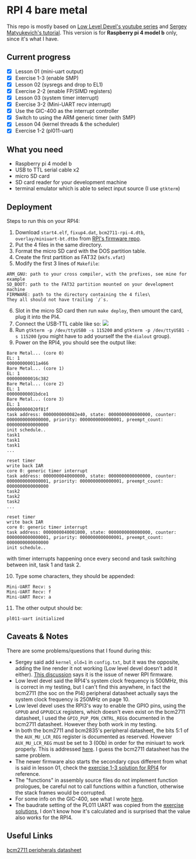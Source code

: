 # RPI 4 bare metal

This repo is mostly based on [Low Level Devel's youtube series](https://youtu.be/pd9AVmcRc6U) and [Sergey Matyukevich's tutorial](https://github.com/s-matyukevich/raspberry-pi-os). This version is for __Raspberry pi 4 model b__ only, since it's what I have.

## Current progress

- [x] Lesson 01 (mini-uart output)
- [x] Exercise 1-3 (enable SMP)
- [x] Lesson 02 (sysregs and drop to EL1)
- [x] Exercise 2-2 (enable FP/SIMD registers)
- [x] Lesson 03 (system timer interrupt)
- [x] Exercise 3-2 (Mini-UART recv interrupt)
- [x] Use the GIC-400 as the interrupt controller
- [x] Switch to using the ARM generic timer (with SMP)
- [x] Lesson 04 (kernel threads & the scheduler)
- [x] Exercise 1-2 (pl011-uart)

## What you need
* Raspberry pi 4 model b
* USB to TTL serial cable x2
* micro SD card
* SD card reader for your development machine
* terminal emulator which is able to select input source (I use `gtkterm`)

## Deployment
Steps to run this on your RPI4:

1. Download `start4.elf`, `fixup4.dat`, `bcm2711-rpi-4.dtb`, `overlay/miniuart-bt.dtbo` from [RPI's firmware repo](https://github.com/raspberrypi/firmware/tree/master/boot).
2. Put the 4 files in the same directory.
3. Format the micro SD card with the DOS partition table.
4. Create the first partition as FAT32 (`mkfs.vfat`)
5. Modify the first 3 lines of `Makefile`:
```
ARM_GNU: path to your cross compiler, with the prefixes, see mine for example
SD_BOOT: path to the FAT32 partition mounted on your development machine
FIRMWARE: path to the directory containing the 4 files\
They all should not have trailing `/`s.
```
6. Slot in the micro SD card then run `make deploy`, then umount the card, plug it into the PI4.
7. Connect the USB-TTL cable like so:
![](https://i.imgur.com/8pMcUbv.jpg)
8. Run `gtkterm -p /dev/ttyUSB0 -s 115200` and `gtkterm -p /dev/ttyUSB1 -s 115200` (you might have to add yourself the the `dialout` group).
9. Power on the RPI4, you should see the output like:
```
Bare Metal... (core 0)
EL: 1
000000000011a466
Bare Metal... (core 1)
EL: 1
000000000016c382
Bare Metal... (core 2)
EL: 1
00000000001bdce1
Bare Metal... (core 3)
EL: 1
000000000020f81f
task address: 0000000000082e40, state: 0000000000000000, counter: 0000000000000000, priority: 0000000000000001, preempt_count: 0000000000000000
init schedule..
task1
task1
task1
...

reset timer
write back IAR
core 0: generic timer interrupt
task address: 0000000040000000, state: 0000000000000000, counter: 0000000000000001, priority: 0000000000000001, preempt_count: 0000000000000000
task2
task2
task2
...

reset timer
write back IAR
core 0: generic timer interrupt
task address: 0000000040001000, state: 0000000000000000, counter: 0000000000000001, priority: 0000000000000001, preempt_count: 0000000000000000
init schedule..
```
with timer interrupts happening once every second and task switching between init, task 1 and task 2.

10. Type some characters, they should be appended:
```
Mini-UART Recv: s
Mini-UART Recv: f
Mini-UART Recv: a
```

11. The other output should be:
```
pl011-uart initialized
```

## Caveats & Notes
There are some problems/questions that I found during this:
* Sergey said add `kernel_old=1` in `config.txt`, but it was the opposite, adding the line render it not working (Low level devel doesn't add it either). [This discussion](https://github.com/s-matyukevich/raspberry-pi-os/issues/206) says it is the issue of newer RPI firmware.
* Low level devel said the RPI4's system clock frequency is 500MHz, this is correct in my testing, but I can't find this anywhere, in fact the bcm2711 (the soc on the PI4) peripheral datasheet actually says the system clock frequency is 250MHz on page 10.
* Low level devel uses the RPI3's way to enable the GPIO pins, using the `GPPUD` and `GPPUDCLK` registers, which doesn't even exist on the bcm2711 datasheet, I used the `GPIO_PUP_PDN_CNTRL_REG`s documented in the bcm2711 datasheet. However they both work in my testing.
* In both the bcm2711 and bcm2835's peripheral datasheet, the bits 5:1 of the `AUX_MU_LCR_REG` register is documented as reserved. However `AUX_MU_LCR_REG` must be set to 3 (00b) in order for the miniuart to work properly. This is addressed [here](https://elinux.org/BCM2835_datasheet_errata#p14). I guess the bcm2711 datasheet has the same problem.
* The newer firmware also starts the secondary cpus different from what is said in lesson 01, check the [exercise 1-3 solution for RPI4](https://github.com/s-matyukevich/raspberry-pi-os/blob/master/exercises/lesson01/3/szediwy/src/boot.S) for reference.
* The "functions" in assembly source files do not implement function prologues, be careful not to call functions within a function, otherwise the stack frames would be corrupted.
* For some info on the GIC-400, see what I wrote [here](https://github.com/s-matyukevich/raspberry-pi-os/issues/237).
* The baudrate setting of the PL011 UART was copied from the [exercise solutions](https://github.com/s-matyukevich/raspberry-pi-os/tree/master/exercises/lesson01/2), I don't know how it's calculated and is surprised that the value also works for the RPI4.

## Useful Links
[bcm2711 peripherals datasheet](https://datasheets.raspberrypi.org/bcm2711/bcm2711-peripherals.pdf)
